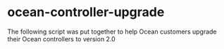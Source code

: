 # ocean-controller-upgrade
The following script was put together to help Ocean customers upgrade their Ocean controllers to version 2.0
